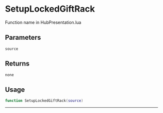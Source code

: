 # SetupLockedGiftRack
Function name in HubPresentation.lua
## Parameters
`source`
## Returns
`none`
## Usage
```lua
function SetupLockedGiftRack(source)
```
---
